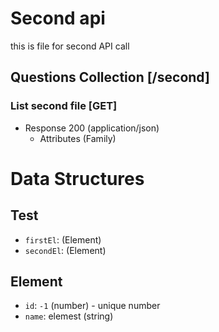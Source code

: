 # Second api

this is file for second API call

## Questions Collection [/second]

### List second file [GET]

+ Response 200 (application/json)
    + Attributes (Family)

# Data Structures

## Test
- `firstEl`: (Element)
- `secondEl`: (Element)

## Element
- `id`: `-1` (number) - unique number
- `name`: elemest (string)
